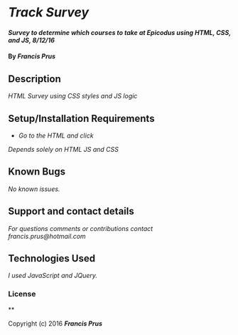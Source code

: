 # _Track Survey_

#### _Survey to determine which courses to take at Epicodus using HTML, CSS, and JS, 8/12/16_

#### By _**Francis Prus**_

## Description

_HTML Survey using CSS styles and JS logic_

## Setup/Installation Requirements

* _Go to the HTML and click_

_Depends solely on HTML JS and CSS_

## Known Bugs

_No known issues._

## Support and contact details

_For questions comments or contributions contact francis.prus@hotmail.com_

## Technologies Used

_I used JavaScript and JQuery._

### License

**

Copyright (c) 2016 **_Francis Prus_**
